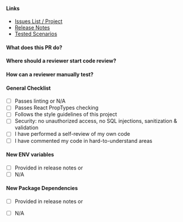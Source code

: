 #### Links
- [Issues List / Project](LINK_TO_ISSUES_LIST_or_PROJECT)
- [Release Notes](LINK_TO_RELEASE_NOTES)
- [Tested Scenarios](LINK_TO_TESTED_SCENARIOS)

#### What does this PR do?

#### Where should a reviewer start code review?

#### How can a reviewer manually test?

#### General Checklist
- [ ] Passes linting or N/A
- [ ] Passes React PropTypes checking
- [ ] Follows the style guidelines of this project
- [ ] Security: no unauthorized access, no SQL injections, sanitization & validation
- [ ] I have performed a self-review of my own code
- [ ] I have commented my code in hard-to-understand areas

#### New ENV variables
- [ ] Provided in release notes
or
- [ ] N/A 

#### New Package Dependencies
- [ ] Provided in release notes
or
- [ ] N/A 


